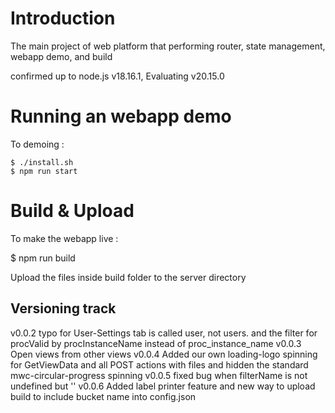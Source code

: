 # Introduction

The main project of web platform that performing router, state management, webapp demo, and build

confirmed up to node.js v18.16.1, Evaluating v20.15.0


# Running an webapp demo
To demoing :

```
$ ./install.sh
$ npm run start
```

# Build & Upload
To make the webapp live :

$ npm run build

Upload the files inside build folder to the server directory

## Versioning track

v0.0.2 typo for User-Settings tab is called user, not users. and the filter for procValid by 
procInstanceName instead of proc_instance_name
v0.0.3 Open views from other views
v0.0.4 Added our own loading-logo spinning for GetViewData and all POST actions with files and hidden the standard mwc-circular-progress spinning
v0.0.5 fixed bug when filterName is not undefined but ''
v0.0.6 Added label printer feature and new way to upload build to include bucket name into config.json